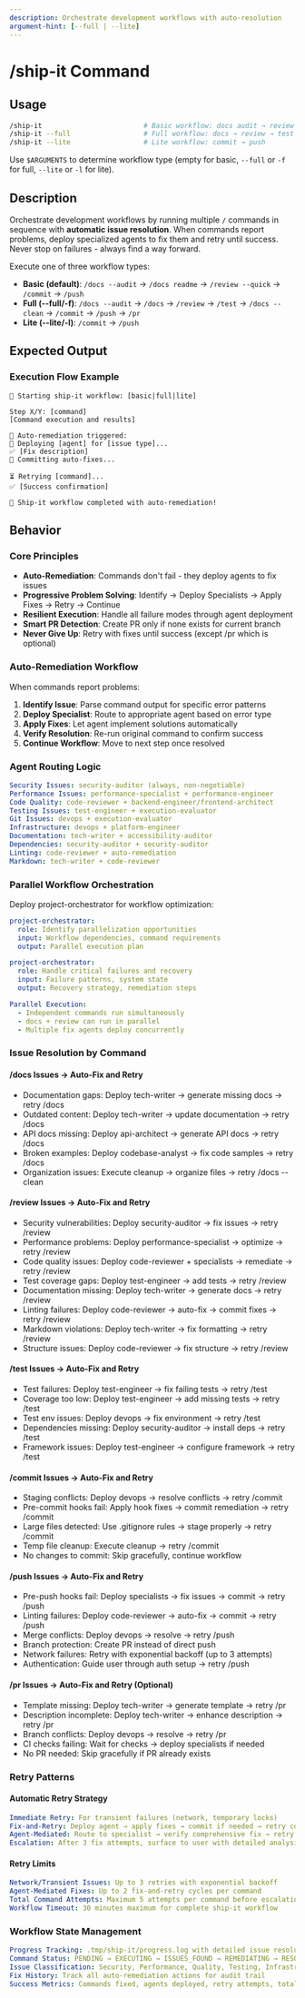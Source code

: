 ```yaml
---
description: Orchestrate development workflows with auto-resolution
argument-hint: [--full | --lite]
---
```


# /ship-it Command

## Usage

```bash
/ship-it                         # Basic workflow: docs audit → review → commit → push
/ship-it --full                  # Full workflow: docs → review → test → commit → push → pr
/ship-it --lite                  # Lite workflow: commit → push
```

Use `$ARGUMENTS` to determine workflow type (empty for basic, `--full` or `-f` for full, `--lite` or `-l` for lite).

## Description

Orchestrate development workflows by running multiple `/` commands in sequence with **automatic issue resolution**.
When commands report problems, deploy specialized agents to fix them and retry until success. Never stop on failures -
always find a way forward.

Execute one of three workflow types:

- **Basic (default)**: `/docs --audit` → `/docs readme` → `/review --quick` → `/commit` → `/push`
- **Full (--full/-f)**: `/docs --audit` → `/docs` → `/review` → `/test` → `/docs --clean` → `/commit` → `/push` → `/pr`
- **Lite (--lite/-l)**: `/commit` → `/push`

## Expected Output

### Execution Flow Example

```text
🚀 Starting ship-it workflow: [basic|full|lite]

Step X/Y: [command]
[Command execution and results]

🔧 Auto-remediation triggered:
🤖 Deploying [agent] for [issue type]...
✅ [Fix description]
📝 Committing auto-fixes...

⏳ Retrying [command]...
✅ [Success confirmation]

🎉 Ship-it workflow completed with auto-remediation!
```

## Behavior

### Core Principles

- **Auto-Remediation**: Commands don't fail - they deploy agents to fix issues
- **Progressive Problem Solving**: Identify → Deploy Specialists → Apply Fixes → Retry → Continue
- **Resilient Execution**: Handle all failure modes through agent deployment
- **Smart PR Detection**: Create PR only if none exists for current branch
- **Never Give Up**: Retry with fixes until success (except /pr which is optional)

### Auto-Remediation Workflow

When commands report problems:

1. **Identify Issue**: Parse command output for specific error patterns
2. **Deploy Specialist**: Route to appropriate agent based on error type
3. **Apply Fixes**: Let agent implement solutions automatically
4. **Verify Resolution**: Re-run original command to confirm success
5. **Continue Workflow**: Move to next step once resolved

### Agent Routing Logic

```yaml
Security Issues: security-auditor (always, non-negotiable)
Performance Issues: performance-specialist + performance-engineer
Code Quality: code-reviewer + backend-engineer/frontend-architect
Testing Issues: test-engineer + execution-evaluator
Git Issues: devops + execution-evaluator
Infrastructure: devops + platform-engineer
Documentation: tech-writer + accessibility-auditor
Dependencies: security-auditor + security-auditor
Linting: code-reviewer + auto-remediation
Markdown: tech-writer + code-reviewer
```

### Parallel Workflow Orchestration

Deploy project-orchestrator for workflow optimization:

```yaml
project-orchestrator:
  role: Identify parallelization opportunities
  input: Workflow dependencies, command requirements
  output: Parallel execution plan

project-orchestrator:
  role: Handle critical failures and recovery
  input: Failure patterns, system state
  output: Recovery strategy, remediation steps

Parallel Execution:
  - Independent commands run simultaneously
  - docs + review can run in parallel
  - Multiple fix agents deploy concurrently
```

### Issue Resolution by Command

#### /docs Issues → Auto-Fix and Retry

- Documentation gaps: Deploy tech-writer → generate missing docs → retry /docs
- Outdated content: Deploy tech-writer → update documentation → retry /docs
- API docs missing: Deploy api-architect → generate API docs → retry /docs
- Broken examples: Deploy codebase-analyst → fix code samples → retry /docs
- Organization issues: Execute cleanup → organize files → retry /docs --clean

#### /review Issues → Auto-Fix and Retry

- Security vulnerabilities: Deploy security-auditor → fix issues → retry /review
- Performance problems: Deploy performance-specialist → optimize → retry /review
- Code quality issues: Deploy code-reviewer + specialists → remediate → retry /review
- Test coverage gaps: Deploy test-engineer → add tests → retry /review
- Documentation missing: Deploy tech-writer → generate docs → retry /review
- Linting failures: Deploy code-reviewer → auto-fix → commit fixes → retry /review
- Markdown violations: Deploy tech-writer → fix formatting → retry /review
- Structure issues: Deploy code-reviewer → fix structure → retry /review

#### /test Issues → Auto-Fix and Retry

- Test failures: Deploy test-engineer → fix failing tests → retry /test
- Coverage too low: Deploy test-engineer → add missing tests → retry /test
- Test env issues: Deploy devops → fix environment → retry /test
- Dependencies missing: Deploy security-auditor → install deps → retry /test
- Framework issues: Deploy test-engineer → configure framework → retry /test

#### /commit Issues → Auto-Fix and Retry

- Staging conflicts: Deploy devops → resolve conflicts → retry /commit
- Pre-commit hooks fail: Apply hook fixes → commit remediation → retry /commit
- Large files detected: Use .gitignore rules → stage properly → retry /commit
- Temp file cleanup: Execute cleanup → retry /commit
- No changes to commit: Skip gracefully, continue workflow

#### /push Issues → Auto-Fix and Retry

- Pre-push hooks fail: Deploy specialists → fix issues → commit → retry /push
- Linting failures: Deploy code-reviewer → auto-fix → commit → retry /push
- Merge conflicts: Deploy devops → resolve → retry /push
- Branch protection: Create PR instead of direct push
- Network failures: Retry with exponential backoff (up to 3 attempts)
- Authentication: Guide user through auth setup → retry /push

#### /pr Issues → Auto-Fix and Retry (Optional)

- Template missing: Deploy tech-writer → generate template → retry /pr
- Description incomplete: Deploy tech-writer → enhance description → retry /pr
- Branch conflicts: Deploy devops → resolve → retry /pr
- CI checks failing: Wait for checks → deploy specialists if needed
- No PR needed: Skip gracefully if PR already exists

### Retry Patterns

#### Automatic Retry Strategy

```yaml
Immediate Retry: For transient failures (network, temporary locks)
Fix-and-Retry: Deploy agent → apply fixes → commit if needed → retry command
Agent-Mediated: Route to specialist → verify comprehensive fix → retry original
Escalation: After 3 fix attempts, surface to user with detailed analysis
```

#### Retry Limits

```yaml
Network/Transient Issues: Up to 3 retries with exponential backoff
Agent-Mediated Fixes: Up to 2 fix-and-retry cycles per command
Total Command Attempts: Maximum 5 attempts per command before escalation
Workflow Timeout: 30 minutes maximum for complete ship-it workflow
```

### Workflow State Management

```yaml
Progress Tracking: .tmp/ship-it/progress.log with detailed issue resolution
Command Status: PENDING → EXECUTING → ISSUES_FOUND → REMEDIATING → RESOLVED → COMPLETED
Issue Classification: Security, Performance, Quality, Testing, Infrastructure
Fix History: Track all auto-remediation actions for audit trail
Success Metrics: Commands fixed, agents deployed, retry attempts, total time
```
